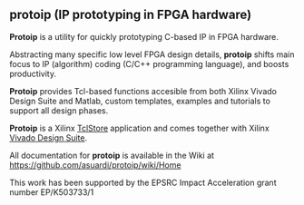 ## protoip (IP prototyping in FPGA hardware)

**Protoip** is a utility for quickly prototyping C-based IP in FPGA hardware.

Abstracting many specific low level FPGA design details, **protoip** shifts main focus to IP (algorithm) coding (C/C++ programming language), and boosts productivity.

**Protoip** provides Tcl-based functions accesible from both Xilinx Vivado Design Suite and Matlab, custom templates, examples and tutorials to support all design phases.

**Protoip** is a Xilinx [TclStore](http://www.xilinx.com/products/design-tools/vivado/Tcl-store.html) application and comes together with Xilinx [Vivado Design Suite](http://www.xilinx.com/products/design-tools/vivado/index.htm).

All documentation for **protoip** is available in the Wiki at https://github.com/asuardi/protoip/wiki/Home

This work has been supported by the EPSRC Impact Acceleration grant number EP/K503733/1 
